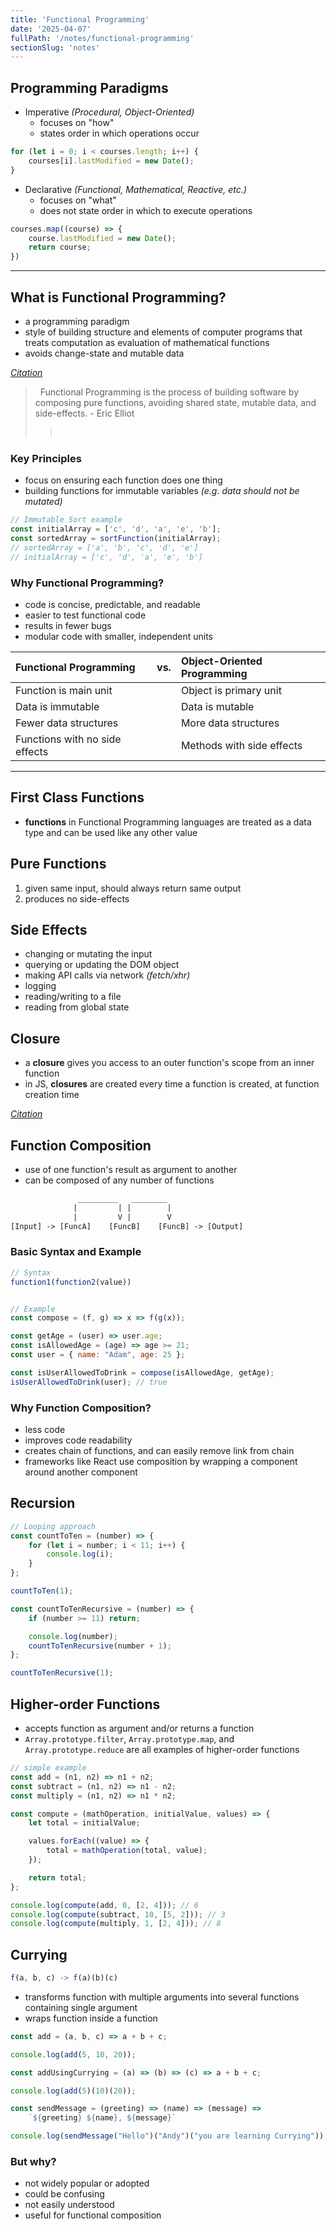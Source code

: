 ```yaml
---
title: 'Functional Programming'
date: '2025-04-07'
fullPath: '/notes/functional-programming'
sectionSlug: 'notes'
---
```


## Programming Paradigms

- Imperative _(Procedural, Object-Oriented)_
  - focuses on "how"
  - states order in which operations occur

```javascript
for (let i = 0; i < courses.length; i++) {
    courses[i].lastModified = new Date();
}
```

- Declarative _(Functional, Mathematical, Reactive, etc.)_
  - focuses on "what"
  - does not state order in which to execute operations

```javascript
courses.map((course) => {
    course.lastModified = new Date();
    return course;
})
```

---

## What is Functional Programming?

- a programming paradigm
- style of building structure and elements of computer programs that treats computation as evaluation of mathematical functions
- avoids change-state and mutable data

_[Citation](https://en.wikipedia.org/wiki/Functional_programming)_

> &nbsp;
> Functional Programming is the process of building software by composing pure functions, avoiding shared state, mutable data, and side-effects.
> \- Eric Elliot
> > &nbsp;

### Key Principles

- focus on ensuring each function does one thing
- building functions for immutable variables _(e.g. data should not be mutated)_

```javascript
// Immutable Sort example
const initialArray = ['c', 'd', 'a', 'e', 'b'];
const sortedArray = sortFunction(initialArray);
// sortedArray = ['a', 'b', 'c', 'd', 'e']
// initialArray = ['c', 'd', 'a', 'e', 'b']
```

### Why Functional Programming?

- code is concise, predictable, and readable
- easier to test functional code
- results in fewer bugs
- modular code with smaller, independent units

| Functional Programming          | vs. | Object-Oriented Programming |
| :---                            | --- | :---                        |
| Function is main unit           |     | Object is primary unit      |
| Data is immutable               |     | Data is mutable             |
| Fewer data structures           |     | More data structures        |
| Functions with no side effects  |     | Methods with side effects   |

---

## First Class Functions

- **functions** in Functional Programming languages are treated as a data type and can be used like any other value

## Pure Functions

1. given same input, should always return same output
2. produces no side-effects

## Side Effects

- changing or mutating the input
- querying or updating the DOM object <!-- really...? -->
- making API calls via network _(fetch/xhr)_
- logging
- reading/writing to a file
- reading from global state

## Closure

- a **closure** gives you access to an outer function's scope from an inner function
- in JS, **closures** are created every time a function is created, at function creation time

_[Citation](https://developer.mozilla.org/en-US/docs/Web/JavaScript/Guide/Closures)_

## Function Composition

- use of one function's result as argument to another
- can be composed of any number of functions

```txt
               _________   ________
              |         | |        |
              |         V |        V
[Input] -> [FuncA]    [FuncB]    [FuncB] -> [Output]
```

### Basic Syntax and Example

```javascript
// Syntax
function1(function2(value))


// Example
const compose = (f, g) => x => f(g(x));

const getAge = (user) => user.age;
const isAllowedAge = (age) => age >= 21;
const user = { name: "Adam", age: 25 };

const isUserAllowedToDrink = compose(isAllowedAge, getAge);
isUserAllowedToDrink(user); // true
```

### Why Function Composition?

- less code
- improves code readability
- creates chain of functions, and can easily remove link from chain
- frameworks like React use composition by wrapping a component around another component

## Recursion

```javascript
// Looping approach
const countToTen = (number) => {
    for (let i = number; i < 11; i++) {
        console.log(i);
    }
};

countToTen(1);

const countToTenRecursive = (number) => {
    if (number >= 11) return;

    console.log(number);
    countToTenRecursive(number + 1);
};

countToTenRecursive(1);
```

## Higher-order Functions

- accepts function as argument and/or returns a function
- `Array.prototype.filter`, `Array.prototype.map`, and `Array.prototype.reduce` are all examples of higher-order functions

```javascript
// simple example
const add = (n1, n2) => n1 + n2;
const subtract = (n1, n2) => n1 - n2;
const multiply = (n1, n2) => n1 * n2;

const compute = (mathOperation, initialValue, values) => {
    let total = initialValue;

    values.forEach((value) => {
        total = mathOperation(total, value);
    });

    return total;
};

console.log(compute(add, 0, [2, 4])); // 6
console.log(compute(subtract, 10, [5, 2])); // 3
console.log(compute(multiply, 1, [2, 4])); // 8
```

## Currying

```javascript
f(a, b, c) -> f(a)(b)(c)
```

- transforms function with multiple arguments into several functions containing single argument
- wraps function inside a function

```javascript
const add = (a, b, c) => a + b + c;

console.log(add(5, 10, 20));

const addUsingCurrying = (a) => (b) => (c) => a + b + c;

console.log(add(5)(10)(20));

const sendMessage = (greeting) => (name) => (message) =>
    `${greeting} ${name}, ${message}`

console.log(sendMessage("Hello")("Andy")("you are learning Currying"));
```

### But why?

- not widely popular or adopted
- could be confusing
- not easily understood
- useful for functional composition
